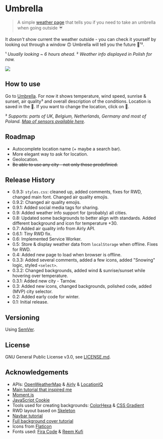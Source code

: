 # Umbrella

>A simple [weather page](https://vardecab.github.io/umbrella/umbrella.html) that tells you if you need to take an umbrella when going outside ☔

It _doesn't_ show current the weather outside - you can check it yourself by looking out through a window 🙃 Umbrella will tell you the future 🔮¹².  

¹ _Usually looking ~ 6 hours ahead._
² _Weather info displayed in Polish for now._

![](https://i.ibb.co/pwnX5wF/umbrella-1.png.png)

## How to use

Go to [Umbrella](https://vardecab.github.io/umbrella/umbrella.html). For now it shows temperature, wind speed, sunrise & sunset, air quality³ and overall description of the conditions. Location is saved in the 🍪. If you want to change the location, click on 🔀.

³ _Supports: parts of UK, Belgium, Netherlands, Germany and most of Poland. [Map of sensors available here](https://airly.eu/map/en/)._

## Roadmap

* Autocomplete location name (+ maybe a search bar).
* More elegant way to ask for location.
* Geolocation.
* <del>Be able to use any city - not only those predefinied.</del>

## Release History

* 0.9.3: `styles.css`: cleaned up, added comments, fixes for RWD, changed main font. Changed air quality emojis.
* 0.9.2: Changed air quality emojis.
* 0.9.1: Added social media tags for sharing.
* 0.9: Added weather info support for (probably) all cities.
* 0.8: Updated some backgrounds to better align with standards. Added different background and icon for temperature +30.
* 0.7: Added air quality info from Airly API.
* 0.6.1: Tiny RWD fix.
* 0.6: Implemented Service Worker.
* 0.5: Store & display weather data from `localStorage` when offline. Fixes for RWD.
* 0.4: Added new page to load when browser is offline.
* 0.3.3: Added several comments, added a few icons, added "Snowing" logic, styled `<select>`. 
* 0.3.2: Changed backgrounds, added wind & sunrise/sunset while hovering over temperature.
* 0.3.1: Added new city - Tarnów.
* 0.3: Added new icons, changed backgrounds, polished code, added (MVP) city selector.
* 0.2: Added early code for winter.
* 0.1: Initial release.

## Versioning

Using [SemVer](http://semver.org/).

## License

GNU General Public License v3.0, see [LICENSE.md](https://github.com/vardecab/umbrella/blob/master/LICENSE).

## Acknowledgements

* APIs: [OpenWeatherMap](https://openweathermap.org/api) & [Airly](https://developer.airly.eu/api) & [LocationIQ](https://locationiq.com)
* [Main tutorial that inspired me](https://bytemaster.io/fetch-weather-openweathermap-api-javascript)
* [Moment.js](https://momentjs.com)
* [JavaScript Cookie](https://github.com/js-cookie/js-cookie)
* Tools used for creating backgrounds: [ColorHexa](https://www.colorhexa.com) & [CSS Gradient](https://cssgradient.io)
* RWD layout based on [Skeleton](http://getskeleton.com)
* [Navbar tutorial](https://www.w3schools.com/howto/howto_js_bottom_nav_responsive.asp)
* [Full background cover tutorial](https://css-tricks.com/perfect-full-page-background-image)
* Icons from [Flaticon](https://www.flaticon.com)
* Fonts used: [Fira Code](https://fonts.google.com/specimen/Fira+Code) & [Reem Kufi](https://fonts.google.com/specimen/Reem+Kufi)